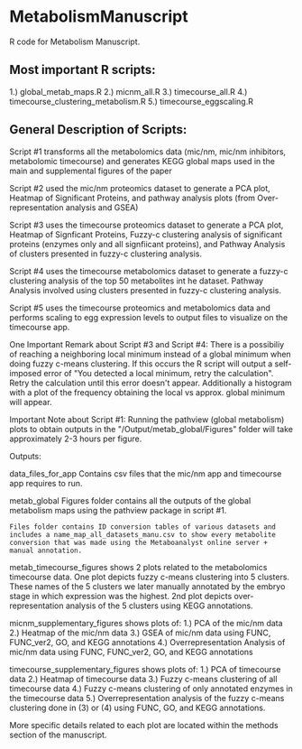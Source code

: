 # MetabolismManuscript
R code for Metabolism Manuscript.

## Most important R scripts:
1.) global_metab_maps.R
2.) micnm_all.R
3.) timecourse_all.R
4.) timecourse_clustering_metabolism.R
5.) timecourse_eggscaling.R

## General Description of Scripts:
Script #1 transforms all the metabolomics data (mic/nm, mic/nm inhibitors, metabolomic timecourse) and generates KEGG global maps used in the main and supplemental figures of the paper

Script #2 used the mic/nm proteomics dataset to generate a PCA plot, Heatmap of Significant Proteins, and pathway analysis plots (from Over-representation analysis and GSEA)

Script #3 uses the timecourse proteomics dataset to generate a PCA plot, Heatmap of Signficant Proteins, Fuzzy-c clustering analysis of significant proteins (enzymes only and all signfiicant proteins), and Pathway Analysis of clusters presented in fuzzy-c clustering analysis.

Script #4 uses the timecourse metabolomics dataset to generate a fuzzy-c clustering analysis of the top 50 metabolites int he dataset. Pathway Analysis involved using clusters presented in fuzzy-c clustering analysis.

Script #5 uses the timecourse proteomics and metabolomics data and performs scaling to egg expression levels to output files to visualize on the timecourse app.


One Important Remark about Script #3 and Script #4:
    There is a possibiliy of reaching a neighboring local minimum instead of a global minimum when doing fuzzy c-means clustering. If this occurs the R script will output a self-imposed error of "You detected a local minimum, retry the calculation". Retry the calculation until this error doesn't appear. Additionally a histogram with a plot of the frequency obtaining the local vs approx. global minimum will appear.

Important Note about Script #1:
    Running the pathview (global metabolism) plots to obtain outputs in the "/Output/metab_global/Figures" folder will take approximately 2-3 hours per figure.
    

Outputs:

data_files_for_app
    Contains csv files that the mic/nm app and timecourse app requires to run.

metab_global
    Figures folder contains all the outputs of the global metabolism maps using the pathview package in script #1.

    Files folder contains ID conversion tables of various datasets and includes a name_map_all_datasets_manu.csv to show every metabolite conversion that was made using the Metaboanalyst online server + manual annotation.

metab_timecourse_figures
    shows 2 plots related to the metabolomics timecourse data. One plot depicts fuzzy c-means clustering into 5 clusters. These names of the 5 clusters we later manually annotated by the embryo stage in which expression was the highest. 2nd plot depicts over-representation analysis of the 5 clusters using KEGG annotations.

micnm_supplementary_figures
    shows plots of:
        1.) PCA of the mic/nm data
        2.) Heatmap of the mic/nm data
        3.) GSEA of mic/nm data using FUNC, FUNC_ver2, GO, and KEGG annotations
        4.) Overrepresentation Analysis of mic/nm data using FUNC, FUNC_ver2, GO, and KEGG annotations

timecourse_supplementary_figures
    shows plots of:
        1.) PCA of timecourse data
        2.) Heatmap of timecourse data
        3.) Fuzzy c-means clustering of all timecourse data
        4.) Fuzzy c-means clustering of only annotated enzymes in the timecourse data
        5.) Overrepresentation analysis of the fuzzy c-means clustering done   in (3) or (4) using FUNC, GO, and KEGG annotations.

More specific details related to each plot are located within the methods section of the manuscript.
        








